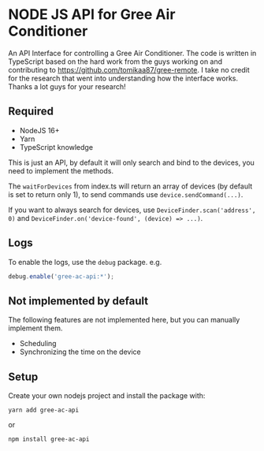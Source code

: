 # NODE JS API for Gree Air Conditioner

An API Interface for controlling a Gree Air Conditioner. The code is written in TypeScript based on the hard work from the guys working on and contributing to https://github.com/tomikaa87/gree-remote. I take no credit for the research that went into understanding how the interface works. Thanks a lot guys for your research!

## Required

- NodeJS 16+
- Yarn
- TypeScript knowledge

This is just an API, by default it will only search and bind to the devices,
you need to implement the methods.

The `waitForDevices` from index.ts will return an array of devices (by default is set to return only 1), to send commands use `device.sendCommand(...)`.

If you want to always search for devices, use `DeviceFinder.scan('address', 0)` and `DeviceFinder.on('device-found', (device) => ...)`.

## Logs

To enable the logs, use the `debug` package.
e.g.

```js
debug.enable('gree-ac-api:*');
```

## Not implemented by default

The following features are not implemented here, but you can manually implement them.

- Scheduling
- Synchronizing the time on the device

## Setup

Create your own nodejs project and install the package with:
```
yarn add gree-ac-api
```
or
```
npm install gree-ac-api
```